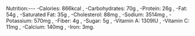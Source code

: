 Nutrition:---
-Calories: 866kcal ,
-Carbohydrates: 70g ,
-Protein: 26g ,
-Fat: 54g ,
-Saturated Fat: 35g ,
-Cholesterol: 88mg ,
-Sodium: 3514mg ,
-Potassium: 570mg ,
-Fiber: 4g ,
-Sugar: 5g ,
-Vitamin A: 1309IU ,
-Vitamin C: 11mg ,
-Calcium: 140mg ,
-Iron: 3mg.